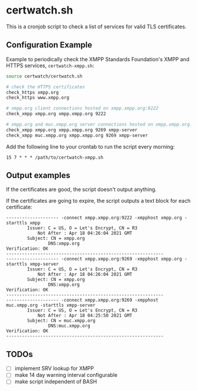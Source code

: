 # certwatch.sh

This is a cronjob script to check a list of services for valid TLS certificates.

## Configuration Example

Example to periodically check the XMPP Standards Foundation's XMPP and HTTPS services, 
`certwatch-xmpp.sh`:

```bash
source certwatch/certwatch.sh

# check the HTTPS certificates
check_https xmpp.org
check_https www.xmpp.org

# xmpp.org client connections hosted on xmpp.xmpp.org:9222
check_xmpp xmpp.org xmpp.xmpp.org 9222

# xmpp.org and muc.xmpp.org server connections hosted on xmpp.xmpp.org:9269
check_xmpp xmpp.org xmpp.xmpp.org 9269 xmpp-server
check_xmpp muc.xmpp.org xmpp.xmpp.org 9269 xmpp-server
```

Add the following line to your crontab to run the script every morning:

```
15 7 * * * /path/to/certwatch-xmpp.sh
```

## Output examples

If the certificates are good, the script doesn't output anything.

If the certificates are going to expire, the script outputs a text block for
each certificate:

```
-------------------- -connect xmpp.xmpp.org:9222 -xmpphost xmpp.org -starttls xmpp
        Issuer: C = US, O = Let's Encrypt, CN = R3
            Not After : Apr 18 04:26:04 2021 GMT
        Subject: CN = xmpp.org
                DNS:xmpp.org
Verification: OK
------------------------------------------------------------
-------------------- -connect xmpp.xmpp.org:9269 -xmpphost xmpp.org -starttls xmpp-server
        Issuer: C = US, O = Let's Encrypt, CN = R3
            Not After : Apr 18 04:26:04 2021 GMT
        Subject: CN = xmpp.org
                DNS:xmpp.org
Verification: OK
------------------------------------------------------------
-------------------- -connect xmpp.xmpp.org:9269 -xmpphost muc.xmpp.org -starttls xmpp-server
        Issuer: C = US, O = Let's Encrypt, CN = R3
            Not After : Apr 18 04:25:50 2021 GMT
        Subject: CN = muc.xmpp.org
                DNS:muc.xmpp.org
Verification: OK
------------------------------------------------------------
```

## TODOs

 - [ ] implement SRV lookup for XMPP
 - [ ] make 14 day warning interval configurable
 - [ ] make script independent of BASH
